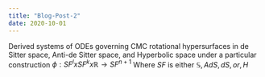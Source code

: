```yaml
---
title: "Blog-Post-2"
date: 2020-10-01
---
```


Derived systems of ODEs governing CMC rotational hypersurfaces in de Sitter space, Anti-de Sitter space, and Hyperbolic space under a particular construction $\phi: SF^l  x SF^k  x  \mathbb{R}\to SF^{n+1}$
Where $SF$ is either $\mathbb{S}, AdS, dS, or, H$
